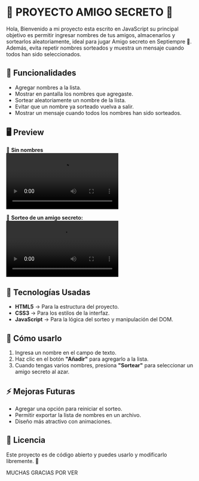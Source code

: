 # 🎉 PROYECTO AMIGO SECRETO 🎁
Hola, Bienvenido a mi proyecto esta escrito en JavaScript su principal objetivo es permitir ingresar nombres de tus amigos, almacenarlos y sortearlos aleatoriamente, ideal para jugar Amigo secreto en Septiempre 🎀. Además, evita repetir nombres sorteados y muestra un mensaje cuando todos han sido seleccionados.

## 🚀 Funcionalidades

- Agregar nombres a la lista.
- Mostrar en pantalla los nombres que agregaste.
- Sortear aleatoriamente un nombre de la lista.
- Evitar que un nombre ya sorteado vuelva a salir.
- Mostrar un mensaje cuando todos los nombres han sido sorteados.

## 🖥️ Preview

📸 **Sin nombres**  
![Cuando no pones nada](sinDatos.mp4)

📸 **Sorteo de un amigo secreto:**  
![Sorteo realizado](listo.mp4)

## 📌 Tecnologías Usadas

- **HTML5** → Para la estructura del proyecto.
- **CSS3** → Para los estilos de la interfaz.
- **JavaScript** → Para la lógica del sorteo y manipulación del DOM.

## 📖 Cómo usarlo

1. Ingresa un nombre en el campo de texto.
2. Haz clic en el botón **"Añadir"** para agregarlo a la lista.
3. Cuando tengas varios nombres, presiona **"Sortear"** para seleccionar un amigo secreto al azar.

## ⚡ Mejoras Futuras

- Agregar una opción para reiniciar el sorteo.
- Permitir exportar la lista de nombres en un archivo.
- Diseño más atractivo con animaciones.

## 📜 Licencia
Este proyecto es de código abierto y puedes usarlo y modificarlo libremente. 🎈

MUCHAS GRACIAS POR VER